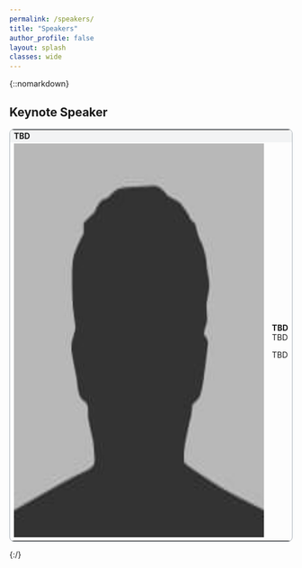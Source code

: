 ```yaml
---
permalink: /speakers/
title: "Speakers"
author_profile: false
layout: splash
classes: wide
---
```


{::nomarkdown}
<h2>Keynote Speaker</h2>
<table style="width:100%; border-style:solid; border-color:#ABB2B9; border-width:thin; border-radius: 8px;">
    <tr>
        <td colspan="2" style='background-color:#F2F3F4; font-weight:700;' id='K1'>TBD</td>
    </tr>
    <tr>
        <td style="vertical-align:top;"><img src="../assets/images/bio-photo.jpg" alt="Bio Photo Placeholder" width="600" height="700"></td>
        <td>
            <p><b>TBD</b><br>TBD</p>
            <p>TBD</p>
            <!-- TODO: Add link to schedule when schedule published
            <p><b>Talk: </b><a href="/schedule/#K1">Keynote Address</a></p>
            -->
        </td>
    </tr>
</table>
<!-- TODO: Add speakers
<h2>Speakers</h2>
<table style="width:100%; border-style:solid; border-color:#ABB2B9; border-width:thin; border-radius: 8px;">
    <tr>
        <td style="vertical-align:top;"><img src="../assets/images/bio-photo.jpg" alt="Bio Photo Placeholder" width="600" height="700">{bio name}</td>
        <td>
            <p>{bio content}</p>
        </td>
    </tr>
</table>
-->
{:/}
